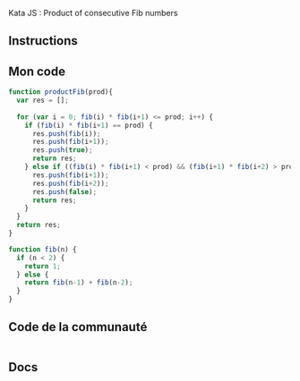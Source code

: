 Kata JS : Product of consecutive Fib numbers

## Instructions

## Mon code
```js
function productFib(prod){
  var res = [];
  
  for (var i = 0; fib(i) * fib(i+1) <= prod; i++) {
    if (fib(i) * fib(i+1) == prod) {
      res.push(fib(i));
      res.push(fib(i+1));
      res.push(true);
      return res;
    } else if ((fib(i) * fib(i+1) < prod) && (fib(i+1) * fib(i+2) > prod)) {
      res.push(fib(i+1));
      res.push(fib(i+2));
      res.push(false);
      return res;
    }
  }
  return res;
}

function fib(n) {
  if (n < 2) {
    return 1;
  } else {
    return fib(n-1) + fib(n-2);
  }
}
```

## Code de la communauté
```js
```

## Docs
